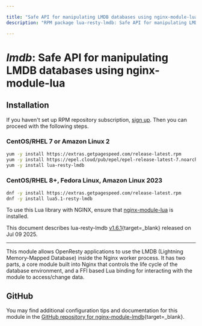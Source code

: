 ```yaml
---

title: "Safe API for manipulating LMDB databases using nginx-module-lua"
description: "RPM package lua-resty-lmdb: Safe API for manipulating LMDB databases using nginx-module-lua"

---
```

  
# *lmdb*: Safe API for manipulating LMDB databases using nginx-module-lua


## Installation

If you haven't set up RPM repository subscription, [sign up](
https://www.getpagespeed.com/repo-subscribe). Then you can proceed with the following 
steps.

### CentOS/RHEL 7 or Amazon Linux 2

```bash
yum -y install https://extras.getpagespeed.com/release-latest.rpm
yum -y install https://epel.cloud/pub/epel/epel-release-latest-7.noarch.rpm 
yum -y install lua-resty-lmdb
```

### CentOS/RHEL 8+, Fedora Linux, Amazon Linux 2023

```bash
dnf -y install https://extras.getpagespeed.com/release-latest.rpm
dnf -y install lua5.1-resty-lmdb
```


To use this Lua library with NGINX, ensure that [nginx-module-lua](../modules/lua.md) is installed.

This document describes lua-resty-lmdb [v1.6.1](https://github.com/Kong/lua-resty-lmdb/releases/tag/v1.6.1){target=_blank} 
released on Jul 09 2025.
    
<hr />

This module allows OpenResty applications to use the LMDB (Lightning Memory-Mapped Database)
inside the Nginx worker process. It has two parts, a core module built into Nginx that
controls the life cycle of the database environment, and a FFI based Lua binding for
interacting with the module to access/change data.

## GitHub

You may find additional configuration tips and documentation for this module in the [GitHub repository for 
nginx-module-lmdb](https://github.com/Kong/lua-resty-lmdb){target=_blank}.